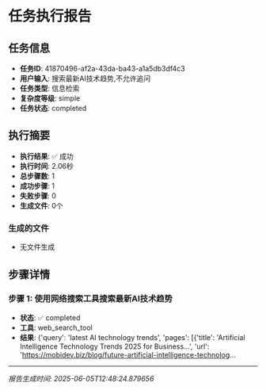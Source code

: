 # 任务执行报告

## 任务信息
- **任务ID**: 41870496-af2a-43da-ba43-a1a5db3df4c3
- **用户输入**: 搜索最新AI技术趋势,不允许追问
- **任务类型**: 信息检索
- **复杂度等级**: simple
- **任务状态**: completed

## 执行摘要
- **执行结果**: ✅ 成功
- **执行时间**: 2.06秒
- **总步骤数**: 1
- **成功步骤**: 1
- **失败步骤**: 0
- **生成文件**: 0个

### 生成的文件
- 无文件生成

## 步骤详情

### 步骤 1: 使用网络搜索工具搜索最新AI技术趋势
- **状态**: ✅ completed
- **工具**: web_search_tool
- **结果**: {'query': 'latest AI technology trends', 'pages': [{'title': 'Artificial Intelligence Technology Trends 2025 for Business...', 'url': 'https://mobidev.biz/blog/future-artificial-intelligence-technolog...

---
*报告生成时间: 2025-06-05T12:48:24.879656*
